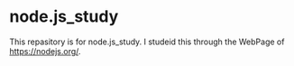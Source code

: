 # node.js_study

This repasitory is for node.js_study.
I studeid this through the WebPage of https://nodejs.org/.
